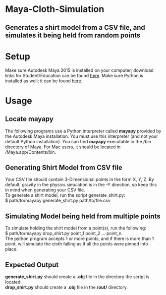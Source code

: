# Maya-Cloth-Simulation
Generates a shirt model from a CSV file, and simulates it being held from random points  
---
# Setup
Make sure Autodesk Maya 2015 is installed on your computer; download links for Student/Education can be found [here](http://www.autodesk.com/education/free-software/maya). Make sure Python is installed as well; it can be found [here](https://www.python.org).  

# Usage
## Locate mayapy
The following programs use a Python interpreter called **mayapy** provided by the Autodesk Maya installation. You must use this interpreter (and not your default Python installation). You can find **mayapy** executable in the /bin directory of Maya. For Mac users, it should be located in /Maya.app/Contents/bin.  

## Generating Shirt Model from CSV file
Your CSV file should contain 3-Dimensional points in the form X, Y, Z. By default, gravity in the physics simulation is in the -Y direction, so keep this in mind when generating your CSV file.  
To generate a shirt model, run the script generate\_shirt.py:  
        $ path/to/mayapy generate_shirt.py path/to/file.csv  

## Simulating Model being held from multiple points
To simulate holding the shirt model from a point(s), run the following:  
        $ path/to/mayapy drop_shirt.py point_1 point_2 ... point_n  
The python program accepts 1 or more points, and if there is more than 1 point, will simulate the cloth falling as if all the points were pinned into place.

## Expected Output
**generate\_shirt.py** should create a **.obj** file in the directory the script is located.  
**drop\_shirt.py** should create a **.obj** file in the **/out/** directory.  
